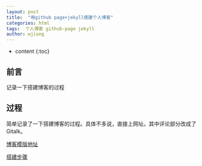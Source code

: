 ```yaml
---
layout: post
title:  "用github page+jekyll搭建个人博客"
categories: html
tags:  个人博客 github-page jekyll 
author: wjiang
---
```


* content
{:toc}


## 前言

记录一下搭建博客的过程

##  过程


简单记录了一下搭建博客的过程。具体不多说，直接上网址。其中评论部分改成了Gitalk。


[博客模版地址](https://github.com/xudailong/xudailong.github.io)


[搭建步骤](https://blog.csdn.net/xudailong_blog/article/details/78762262)
